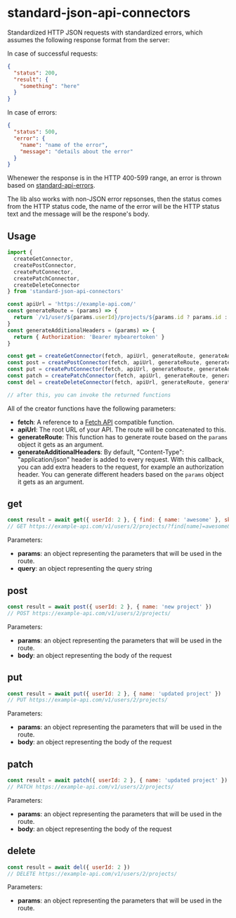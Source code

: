 # standard-json-api-connectors

Standardized HTTP JSON requests with standardized errors, which assumes the following response format from the server:

In case of successful requests:
```json
{
  "status": 200,
  "result": {
    "something": "here"
  }
}
```

In case of errors:
```json
{
  "status": 500,
  "error": {
    "name": "name of the error",
    "message": "details about the error"
  }
}
```

Whenewer the response is in the HTTP 400-599 range, an error is thrown based on [standard-api-errors](https://www.npmjs.com/package/standard-api-errors).

The lib also works with non-JSON error repsonses, then the status comes from the HTTP status code, the name of the error will be the HTTP status text and the message will be the respone's body.

## Usage

```javascript
import {
  createGetConnector,
  createPostConnector,
  createPutConnector,
  createPatchConnector,
  createDeleteConnector
} from 'standard-json-api-connectors'

const apiUrl = 'https://example-api.com/'
const generateRoute = (params) => {
  return `/v1/user/${params.userId}/projects/${params.id ? params.id : ''}`
}
const generateAdditionalHeaders = (params) => {
  return { Authorization: 'Bearer mybearertoken' }
}

const get = createGetConnector(fetch, apiUrl, generateRoute, generateAdditionalHeaders)
const post = createPostConnector(fetch, apiUrl, generateRoute, generateAdditionalHeaders)
const put = createPutConnector(fetch, apiUrl, generateRoute, generateAdditionalHeaders)
const patch = createPatchConnector(fetch, apiUrl, generateRoute, generateAdditionalHeaders)
const del = createDeleteConnector(fetch, apiUrl, generateRoute, generateAdditionalHeaders)

// after this, you can invoke the returned functions
```

All of the creator functions have the following parameters:
 - **fetch**: A reference to a [Fetch API](https://developer.mozilla.org/en-US/docs/Web/API/Fetch_API) compatible function.
 - **apiUrl**: The root URL of your API. The route will be concatenated to this.
 - **generateRoute**: This function has to generate route based on the `params` object it gets as an argument.
 - **generateAdditionalHeaders**: By default, "Content-Type": "application/json" header is added to every request. With this callback, you can add extra headers to the request, for example an authorization header. You can generate different headers based on the `params` object it gets as an argument.

## get

```javascript
const result = await get({ userId: 2 }, { find: { name: 'awesome' }, skip: 10, limit: 5 })
// GET https://example-api.com/v1/users/2/projects/?find[name]=awesome&skip=10&limit=5
```

Parameters:
 - **params**: an object representing the parameters that will be used in the route.
 - **query**: an object representing the query string

## post

```javascript
const result = await post({ userId: 2 }, { name: 'new project' })
// POST https://example-api.com/v1/users/2/projects/
```

Parameters:
 - **params**: an object representing the parameters that will be used in the route.
 - **body**: an object representing the body of the request

## put

```javascript
const result = await put({ userId: 2 }, { name: 'updated project' })
// PUT https://example-api.com/v1/users/2/projects/
```

Parameters:
 - **params**: an object representing the parameters that will be used in the route.
 - **body**: an object representing the body of the request

## patch

```javascript
const result = await patch({ userId: 2 }, { name: 'updated project' })
// PATCH https://example-api.com/v1/users/2/projects/
```

Parameters:
 - **params**: an object representing the parameters that will be used in the route.
 - **body**: an object representing the body of the request

## delete

```javascript
const result = await del({ userId: 2 })
// DELETE https://example-api.com/v1/users/2/projects/
```

Parameters:
 - **params**: an object representing the parameters that will be used in the route.
